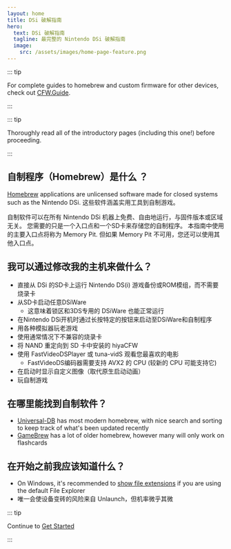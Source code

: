 ```yaml
---
layout: home
title: DSi 破解指南
hero:
  text: DSi 破解指南
  tagline: 最完整的 Nintendo DSi 破解指南
  image:
    src: /assets/images/home-page-feature.png
---
```


::: tip

For complete guides to homebrew and custom firmware for other devices, check out [CFW.Guide](https://cfw.guide/).

:::

::: tip

Thoroughly read all of the introductory pages (including this one!) before proceeding.

:::

## 自制程序（Homebrew）是什么 ？

[Homebrew](https://en.wikipedia.org/wiki/Homebrew_\(video_games\)) applications are unlicensed software made for closed systems such as the Nintendo DSi. 这些软件涵盖实用工具到自制游戏。

自制软件可以在所有 Nintendo DSi 机器上免费、自由地运行，与固件版本或区域无关。 您需要的只是一个入口点和一个SD卡来存储您的自制程序。 本指南中使用的主要入口点将称为 Memory Pit. 但如果 Memory Pit 不可用，您还可以使用其他入口点。

## 我可以通过修改我的主机来做什么？

- 直接从 DSi 的SD卡上运行 Nintendo DS(i) 游戏备份或ROM模组，而不需要烧录卡
- 从SD卡启动任意DSiWare
  - 这意味着锁区和3DS专用的 DSiWare 也能正常运行
- 在Nintendo DSi开机时通过长按特定的按钮来启动至DSiWare和自制程序
- 用各种模拟器玩老游戏
- 使用通常情况下不兼容的烧录卡
- 将 NAND 重定向到 SD 卡中安装的 hiyaCFW
- 使用 FastVideoDSPlayer 或 tuna-vidS 观看您最喜欢的电影
  - FastVideoDS编码器需要支持 AVX2 的 CPU (较新的 CPU 可能支持它)
- 在启动时显示自定义图像（取代原生启动动画）
- 玩自制游戏

## 在哪里能找到自制软件？

- [Universal-DB](https://db.universal-team.net/ds) has most modern homebrew, with nice search and sorting to keep track of what's been updated recently
- [GameBrew](https://www.gamebrew.org/wiki/List_of_all_DS_homebrew) has a lot of older homebrew, however many will only work on flashcards

## 在开始之前我应该知道什么？

- On Windows, it's recommended to [show file extensions](file-extensions-windows.html) if you are using the default File Explorer
- 唯一会使设备变砖的风险来自 Unlaunch，但机率微乎其微

::: tip

Continue to [Get Started](get-started.html)

:::
